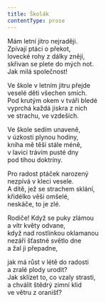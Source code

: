 ```yaml
---
title: Školák
contentType: prose
---
```


<section>

Mám letní jitro nejraději.  
Zpívají ptáci o překot,  
lovecké rohy z dálky znějí,  
skřivan se plete do mých not.  
Jak milá společnost!

Ve škole v letním jitru přejde  
veselé děti všechen smích.  
Pod krutým okem v tváři bledé  
vyprchá každá jiskra z nich  
ve strachu, ve vzdeších.

Ve škole sedím unaveně,  
v úzkosti plynou hodiny,  
kniha mě těší stále méně,  
v lavici trávím pusté dny  
pod tíhou doktríny.

Pro radost ptáček narozený  
nezpívá v kleci vesele.  
A dítě, jež se strachem sklání,  
křidélko věší omšelé,  
neskáče, to je zlé.

Rodiče! Když se puky zlámou  
a vítr květy odvane,  
když nad rostlinkou oklamanou  
nezáří šťastné světlo dne  
a žal ji přepadne,

jak má růst v létě do radosti  
a zralé plody urodit?  
Jak sklízet to, co vzaly strasti,  
a chválit štědrý zimní klid  
ve větru z oranišť?

</section>
